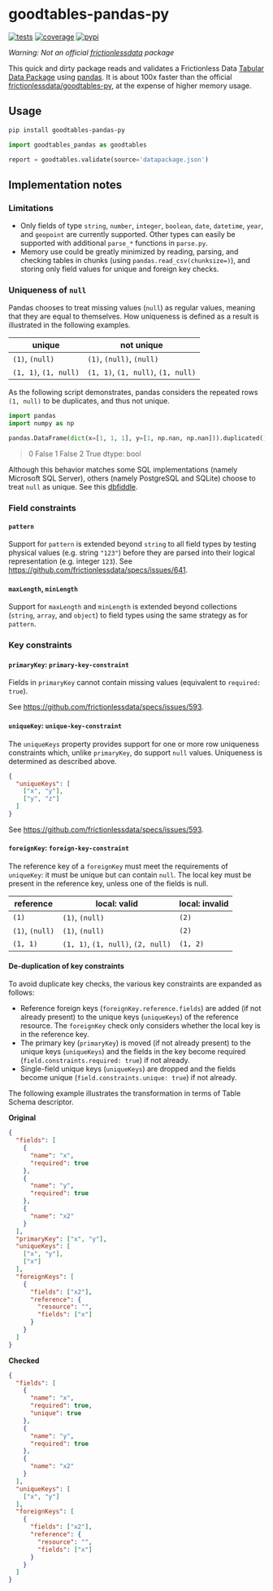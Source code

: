 # goodtables-pandas-py
[![tests](https://github.com/ezwelty/goodtables-pandas-py/workflows/tests/badge.svg)](https://github.com/ezwelty/goodtables-pandas-py/actions?workflow=tests)
[![coverage](https://codecov.io/gh/ezwelty/goodtables-pandas-py/branch/master/graph/badge.svg)](https://codecov.io/gh/ezwelty/goodtables-pandas-py)
[![pypi](https://img.shields.io/pypi/v/goodtables-pandas-py.svg)](https://pypi.org/project/goodtables-pandas-py/)

_Warning: Not an official [frictionlessdata](https://github.com/frictionlessdata) package_

This quick and dirty package reads and validates a Frictionless Data [Tabular Data Package](https://frictionlessdata.io/specs/tabular-data-package/) using [pandas](https://github.com/pandas-dev/pandas). It is about 100x faster than the official [frictionlessdata/goodtables-py](https://github.com/frictionlessdata/goodtables-py), at the expense of higher memory usage.

## Usage

```bash
pip install goodtables-pandas-py
```

```python
import goodtables_pandas as goodtables

report = goodtables.validate(source='datapackage.json')
```

## Implementation notes

### Limitations

- Only fields of type `string`, `number`, `integer`, `boolean`, `date`, `datetime`, `year`, and `geopoint` are currently supported. Other types can easily be supported with additional `parse_*` functions in `parse.py`.
- Memory use could be greatly minimized by reading, parsing, and checking tables in chunks (using `pandas.read_csv(chunksize=)`), and storing only field values for unique and foreign key checks.

### Uniqueness of `null`

Pandas chooses to treat missing values (`null`) as regular values, meaning that they are equal to themselves. How uniqueness is defined as a result is illustrated in the following examples.

| unique | not unique |
| --- | --- |
| `(1)`, `(null)` | `(1)`, `(null)`, `(null)` |
| `(1, 1)`, `(1, null)` | `(1, 1)`, `(1, null)`, `(1, null)` |

As the following script demonstrates, pandas considers the repeated rows `(1, null)` to be duplicates, and thus not unique.

```python
import pandas
import numpy as np

pandas.DataFrame(dict(x=[1, 1, 1], y=[1, np.nan, np.nan])).duplicated()
```

> 0 False
1 False
2 True
dtype: bool

Although this behavior matches some SQL implementations (namely Microsoft SQL Server), others (namely PostgreSQL and SQLite) choose to treat `null` as unique. See this [dbfiddle](https://dbfiddle.uk/?rdbms=postgres_12&fiddle=8b23d68d139a715e003fe4b012e43e6a).

### Field constraints

#### `pattern`

Support for `pattern` is extended beyond `string` to all field types by testing physical values (e.g. string `"123"`) before they are parsed into their logical representation (e.g. integer `123`). See https://github.com/frictionlessdata/specs/issues/641.

#### `maxLength`, `minLength`

Support for `maxLength` and `minLength` is extended beyond collections (`string`, `array`, and `object`) to field types using the same strategy as for `pattern`.

### Key constraints

#### `primaryKey`: `primary-key-constraint`

Fields in `primaryKey` cannot contain missing values (equivalent to `required: true`).

See https://github.com/frictionlessdata/specs/issues/593.

#### `uniqueKey`: `unique-key-constraint`

The `uniqueKeys` property provides support for one or more row uniqueness
constraints which, unlike `primaryKey`, do support `null` values. Uniqueness is determined as described above.

```json
{
  "uniqueKeys": [
    ["x", "y"],
    ["y", "z"]
  ]
}
```

See https://github.com/frictionlessdata/specs/issues/593.

#### `foreignKey`: `foreign-key-constraint`

The reference key of a `foreignKey` must meet the requirements of `uniqueKey`: it must be unique but can contain `null`. The local key must be present in the reference key, unless one of the fields is null.

| reference | local: valid | local: invalid |
| --- | --- | --- |
| `(1)` | `(1)`, `(null)` | `(2)` |
| `(1)`, `(null)` | `(1)`, `(null)` | `(2)` |
| `(1, 1)` | `(1, 1)`, `(1, null)`, `(2, null)` | `(1, 2)`

#### De-duplication of key constraints

To avoid duplicate key checks, the various key constraints are expanded as follows:

- Reference foreign keys (`foreignKey.reference.fields`) are added (if not already present) to the unique keys (`uniqueKeys`) of the reference resource. The `foreignKey` check only considers whether the local key is in the reference key.
- The primary key (`primaryKey`) is moved (if not already present) to the unique keys (`uniqueKeys`) and the fields in the key become required (`field.constraints.required: true`) if not already.
- Single-field unique keys (`uniqueKeys`) are dropped and the fields become unique (`field.constraints.unique: true`) if not already.

The following example illustrates the transformation in terms of Table Schema descriptor.

**Original**

```json
{
  "fields": [
    {
      "name": "x",
      "required": true
    },
    {
      "name": "y",
      "required": true
    },
    {
      "name": "x2"
    }
  ],
  "primaryKey": ["x", "y"],
  "uniqueKeys": [
    ["x", "y"],
    ["x"]
  ],
  "foreignKeys": [
    {
      "fields": ["x2"],
      "reference": {
        "resource": "",
        "fields": ["x"]
      }
    }
  ]
}
```

**Checked**

```json
{
  "fields": [
    {
      "name": "x",
      "required": true,
      "unique": true
    },
    {
      "name": "y",
      "required": true
    },
    {
      "name": "x2"
    }
  ],
  "uniqueKeys": [
    ["x", "y"]
  ],
  "foreignKeys": [
    {
      "fields": ["x2"],
      "reference": {
        "resource": "",
        "fields": ["x"]
      }
    }
  ]
}
```
